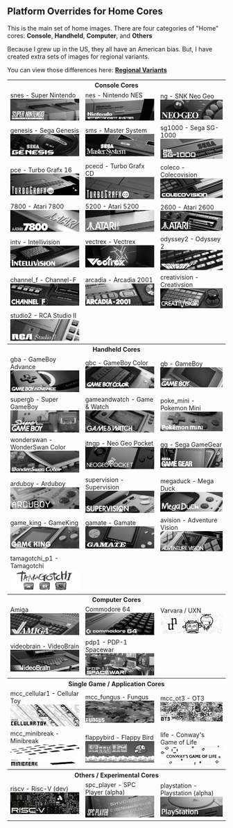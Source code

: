 ## Platform Overrides for Home Cores

This is the main set of home images. There are four categories of "Home" cores: **Console**, **Handheld**, **Computer**, and **Others**

Because I grew up in the US, they all have an American bias. But, I have created extra sets of images for regional variants.

You can view those differences here: <b><a href="/image_regional_variants.md">Regional Variants</a></b>

<table>
<tr><th colspan="3">Console Cores</th></tr>
<tr>
 <td>snes - Super Nintendo <img src="/pics/home/snes.png" /></td>
 <td>nes - Nintendo NES <img src="/pics/home/nes.png" /></td>
 <td>ng - SNK Neo Geo <img src="/pics/home/ng.png" /></td>
</tr>
<tr>
 <td>genesis - Sega Genesis <img src="/pics/home/genesis.png" /></td>
 <td>sms - Master System <img src="/pics/home/sms.png" /></td>
 <td>sg1000 - Sega SG-1000 <img src="/pics/home/sg1000.png" /></td>
</tr>
<tr>
 <td>pce - Turbo Grafx 16 <img src="/pics/home/pce.png" /></td>
 <td>pcecd - Turbo Grafx CD <img src="/pics/home/pcecd.png" /></td>
 <td>coleco - Colecovision <img src="/pics/home/coleco.png" /></td>
</tr>
<tr>
 <td>7800 - Atari 7800 <img src="/pics/home/7800.png" /></td>
 <td>5200 - Atari 5200 <img src="/pics/home/5200.png" /></td>
 <td>2600 - Atari 2600 <img src="/pics/home/2600.png" /></td>
</tr>
<tr>
 <td>intv - Intellivision <img src="/pics/home/intv.png" /></td>
 <td>vectrex - Vectrex <img src="/pics/home/vectrex.png" /></td>
 <td>odyssey2 - Odyssey 2 <img src="/pics/home/odyssey2.png" /></td>
</tr>
<tr>
 <td>channel_f - Channel-F <img src="/pics/home/channel_f.png" /></td>
 <td>arcadia - Arcadia 2001 <img src="/pics/home/arcadia.png" /></td>
 <td>creativision - Creativsion <img src="/pics/home/creativision.png" /></td>
</tr>
<tr>
 <td>studio2 - RCA Studio II <img src="/pics/home/studio2.png" /></td>
</tr>
<tr><th colspan="3">Handheld Cores</th></tr>
<tr>
 <td>gba - GameBoy Advance <img src="/pics/home/gba.png" /></td>
 <td>gbc - GameBoy Color <img src="/pics/home/gbc.png" /></td>
 <td>gb - GameBoy <img src="/pics/home/gb.png" /></td>
</tr>
<tr>
 <td>supergb - Super GameBoy <img src="/pics/home/sgb.png" /></td>
 <td>gameandwatch - Game & Watch <img src="/pics/home/gameandwatch.png" /></td>
 <td>poke_mini - Pokemon Mini <img src="/pics/home/poke_mini.png" /></td>
</tr>
<tr>
 <td>wonderswan - WonderSwan Color <img src="/pics/home/wonderswan.png" /></td>
 <td>jtngp - Neo Geo Pocket <img src="/pics/home/jtngp.png" /></td>
 <td>gg - Sega GameGear <img src="/pics/home/gg.png" /></td>
</tr>
<tr>
 <td>arduboy - Arduboy <img src="/pics/home/arduboy.png" /></td>
 <td>supervision - Supervision <img src="/pics/home/supervision.png" /></td>
 <td>megaduck - Mega Duck <img src="/pics/home/mega_duck.png" /></td>
</tr>
<tr>
 <td>game_king - GameKing <img src="/pics/home/game_king.png" /></td>
 <td>gamate - Gamate <img src="/pics/home/gamate.png" /></td>
 <td>avision - Adventure Vision <img src="/pics/home/avision.png" /></td>
</tr>
<tr>
 <td>tamagotchi_p1 - Tamagotchi <img src="/pics/home/tamagotchi_p1.png" /></td>
 <td></td>
 <td></td>
</tr>
<tr><th colspan="3">Computer Cores</th></tr>
<tr>
 <td>Amiga <img src="/pics/home/amiga.png" /></td>
 <td>Commodore 64 <img src="/pics/home/c64.png" /></td>
 <td>Varvara / UXN <img src="/pics/home/varvara.png" /></td>
</tr>
<tr>
 <td>videobrain - VideoBrain <img src="/pics/home/videobrain.png" /></td>
 <td>pdp1 - PDP-1 Spacewar <img src="/pics/home/pdp1.png" /></td>
</tr>
<tr><th colspan="3">Single Game / Application Cores</th></tr>
<tr>
 <td>mcc_cellular1 - Cellular Toy <img src="/pics/home/mcc_cellular1.png" /></td>
 <td>mcc_fungus - Fungus <img src="/pics/home/mcc_fungus.png" /></td>
 <td>mcc_ot3 - OT3 <img src="/pics/home/mcc_ot3.png" /></td>
<tr/>
<tr>
 <td>mcc_minibreak - Minibreak <img src="/pics/home/mcc_minibreak.png" /></td>
 <td>flappybird - Flappy Bird <img src="/pics/home/flappybird.png" /></td>
 <td>life - Conway's Game of Life <img src="/pics/home/life.png" /></td>
</tr>
<tr><th colspan="3">Others / Experimental Cores</th></tr>
<tr>
 <td>riscv - Risc-V (dev) <img src="/pics/home/riscv.png" /></td>
 <td>spc_player - SPC Player (alpha) <img src="/pics/home/spc_player.png" /></td>
 <td>playstation - Playstation (alpha) <img src="/pics/home/playstation.png" /></td>
</tr>
</table>